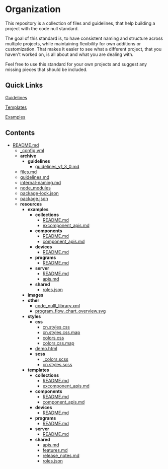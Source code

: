 # Organization

This repository is a collection of files and guidelines, that help building a project with the code null standard.

The goal of this standard is, to have consistent naming and structure across multiple projects, while maintaining flexibility for own additions or customization. That makes it easier to see what a different project, that you haven't worked on, is all about and what you are dealing with.

Feel free to use this standard for your own projects and suggest any missing pieces that should be included.

## Quick Links

[Guidelines](guidelines.md)

[Templates](resources/templates)

[Examples](resources/examples)

## Contents

- [README.md](README.md)
  - [\_config.yml](_config.yml)
  - **archive**
    - **guidelines**
      - [guidelines_v1_3_0.md](archive/guidelines/guidelines_v1_3_0.md)
  - [files.md](files.md)
  - [guidelines.md](guidelines.md)
  - [internal\-naming.md](internal-naming.md)
  - [node_modules](node_modules)
  - [package\-lock.json](package-lock.json)
  - [package.json](package.json)
  - **resources**
    - **examples**
      - **collections**
        - [README.md](resources/examples/collections/README.md)
        - [excomponent_apis.md](resources/examples/collections/excomponent_apis.md)
      - **components**
        - [README.md](resources/examples/components/README.md)
        - [component_apis.md](resources/examples/components/component_apis.md)
      - **devices**
        - [README.md](resources/examples/devices/README.md)
      - **programs**
        - [README.md](resources/examples/programs/README.md)
      - **server**
        - [README.md](resources/examples/server/README.md)
        - [apis.md](resources/examples/server/apis.md)
      - **shared**
        - [roles.json](resources/examples/shared/roles.json)
    - **images**
    - **other**
      - [code_nulll_library.xml](resources/other/code_nulll_library.xml)
      - [program_flow_chart_overview.svg](resources/other/program_flow_chart_overview.svg)
    - **styles**
      - **css**
        - [cn.styles.css](resources/styles/css/cn.styles.css)
        - [cn.styles.css.map](resources/styles/css/cn.styles.css.map)
        - [colors.css](resources/styles/css/colors.css)
        - [colors.css.map](resources/styles/css/colors.css.map)
      - [demo.html](resources/styles/demo.html)
      - **scss**
        - [\_colors.scss](resources/styles/scss/_colors.scss)
        - [cn.styles.scss](resources/styles/scss/cn.styles.scss)
    - **templates**
      - **collections**
        - [README.md](resources/templates/collections/README.md)
        - [excomponent_apis.md](resources/templates/collections/excomponent_apis.md)
      - **components**
        - [README.md](resources/templates/components/README.md)
        - [component_apis.md](resources/templates/components/component_apis.md)
      - **devices**
        - [README.md](resources/templates/devices/README.md)
      - **programs**
        - [README.md](resources/templates/programs/README.md)
      - **server**
        - [README.md](resources/templates/server/README.md)
      - **shared**
        - [apis.md](resources/templates/shared/apis.md)
        - [features.md](resources/templates/shared/features.md)
        - [release_notes.md](resources/templates/shared/release_notes.md)
        - [roles.json](resources/templates/shared/roles.json)
